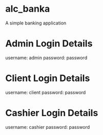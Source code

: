 # alc_banka
A simple banking application

# Admin Login Details
username: admin
password: password

# Client Login Details
username: client
password: password

# Cashier Login Details
username: cashier
password: password
